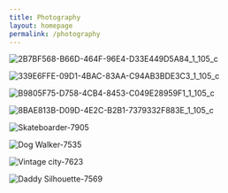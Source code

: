 ```yaml
---
title: Photography
layout: homepage
permalink: /photography
---
```

<!--- Zion --->
![2B7BF568-B66D-464F-96E4-D33E449D5A84_1_105_c](https://user-images.githubusercontent.com/85243637/129818005-99501aef-8f9a-48a1-bbf9-502d2b25a40c.jpeg) 

<!--- LA View --->
![339E6FFE-09D1-4BAC-83AA-C94AB3BDE3C3_1_105_c](https://user-images.githubusercontent.com/85243637/129817981-46ca9cad-f612-4946-8fbe-fb83b90e92c2.jpeg)

<!--- Vegas bed --->
![B9805F75-D758-4CB4-8453-C049E28959F1_1_105_c](https://user-images.githubusercontent.com/85243637/129818045-aeedd311-b4ba-4a65-9711-3577b8e9e78b.jpeg)

<!--- Bryce Canyon stars --->
![8BAE813B-D09D-4E2C-B2B1-7379332F883E_1_105_c](https://user-images.githubusercontent.com/85243637/130878218-a2c027ba-4be9-4675-9c27-27c0fc32b02e.jpeg)

<!--- Skateboarder --->
![Skateboarder-7905](https://user-images.githubusercontent.com/85243637/130877662-babe928d-2b8c-4366-95fd-9116c6b8f367.jpg)

<!--- Dog Walker --->
![Dog Walker-7535](https://user-images.githubusercontent.com/85243637/130877858-017ca47e-d416-49cd-a9d6-cb17f6244c09.jpg)

<!--- LA Cityscape --->
![Vintage city-7623](https://user-images.githubusercontent.com/85243637/130877893-200bbf79-5c8a-4118-a4b5-d08618d9a71f.jpg)

<!--- Daddy Silhouette in LA --->
![Daddy Silhouette-7569](https://user-images.githubusercontent.com/85243637/130877840-b048d805-d0ff-408f-ae77-93efb78c083b.jpg)
